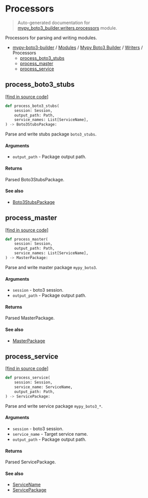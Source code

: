 # Processors

> Auto-generated documentation for [mypy_boto3_builder.writers.processors](https://github.com/vemel/mypy_boto3_builder/blob/master/mypy_boto3_builder/writers/processors.py) module.

Processors for parsing and writing modules.

- [mypy-boto3-builder](../../README.md#mypy_boto3_builder) / [Modules](../../MODULES.md#mypy-boto3-builder-modules) / [Mypy Boto3 Builder](../index.md#mypy-boto3-builder) / [Writers](index.md#writers) / Processors
    - [process_boto3_stubs](#process_boto3_stubs)
    - [process_master](#process_master)
    - [process_service](#process_service)

## process_boto3_stubs

[[find in source code]](https://github.com/vemel/mypy_boto3_builder/blob/master/mypy_boto3_builder/writers/processors.py#L25)

```python
def process_boto3_stubs(
    session: Session,
    output_path: Path,
    service_names: List[ServiceName],
) -> Boto3StubsPackage:
```

Parse and write stubs package `boto3_stubs`.

#### Arguments

- `output_path` - Package output path.

#### Returns

Parsed Boto3StubsPackage.

#### See also

- [Boto3StubsPackage](../structures/boto3_stubs_package.md#boto3stubspackage)

## process_master

[[find in source code]](https://github.com/vemel/mypy_boto3_builder/blob/master/mypy_boto3_builder/writers/processors.py#L48)

```python
def process_master(
    session: Session,
    output_path: Path,
    service_names: List[ServiceName],
) -> MasterPackage:
```

Parse and write master package `mypy_boto3`.

#### Arguments

- `session` - boto3 session.
- `output_path` - Package output path.

#### Returns

Parsed MasterPackage.

#### See also

- [MasterPackage](../structures/master_package.md#masterpackage)

## process_service

[[find in source code]](https://github.com/vemel/mypy_boto3_builder/blob/master/mypy_boto3_builder/writers/processors.py#L72)

```python
def process_service(
    session: Session,
    service_name: ServiceName,
    output_path: Path,
) -> ServicePackage:
```

Parse and write service package `mypy_boto3_*`.

#### Arguments

- `session` - boto3 session.
- `service_name` - Target service name.
- `output_path` - Package output path.

#### Returns

Parsed ServicePackage.

#### See also

- [ServiceName](../service_name.md#servicename)
- [ServicePackage](../structures/service_package.md#servicepackage)
